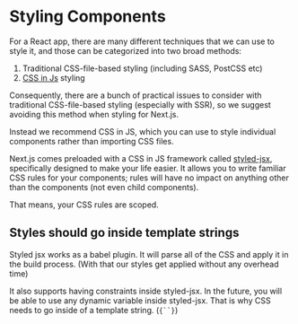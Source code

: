 # Styling Components

For a React app, there are many different techniques that we can use to style it, and those can be categorized into two broad methods:

1. Traditional CSS-file-based styling (including SASS, PostCSS etc)
2. [CSS in Js](https://github.com/MicheleBertoli/css-in-js) styling

Consequently, there are a bunch of practical issues to consider with traditional CSS-file-based styling (especially with SSR), so we suggest avoiding this method when styling for Next.js.

Instead we recommend CSS in JS, which you can use to style individual components rather than importing CSS files.

Next.js comes preloaded with a CSS in JS framework called [styled-jsx](https://github.com/zeit/styled-jsx), specifically designed to make your life easier. It allows you to write familiar CSS rules for your components; rules will have no impact on anything other than the components (not even child components).

That means, your CSS rules are scoped.

## Styles should go inside template strings

Styled jsx works as a babel plugin. It will parse all of the CSS and apply it in the build process. (With that our styles get applied without any overhead time)

It also supports having constraints inside styled-jsx. In the future, you will be able to use any dynamic variable inside styled-jsx. That is why CSS needs to go inside of a template string. (`{``}`)
